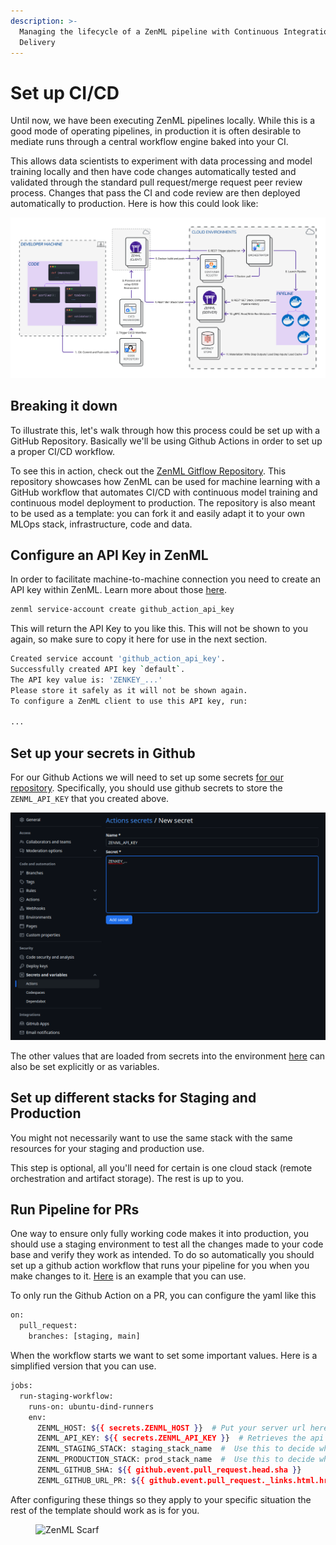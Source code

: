```yaml
---
description: >-
  Managing the lifecycle of a ZenML pipeline with Continuous Integration and
  Delivery
---
```


# Set up CI/CD

Until now, we have been executing ZenML pipelines locally. While this is a good mode of operating pipelines, in
production it is often desirable to mediate runs through a central workflow engine baked into your CI.

This allows data scientists to experiment with data processing and model training locally and then have code changes
automatically tested and validated through the standard pull request/merge request peer review process. Changes that
pass the CI and code review are then deployed automatically to production. Here is how this could look like:

![Pipeline being run on staging/production stack through ci/cd](../../.gitbook/assets/ci-cd-overall.png)

## Breaking it down

To illustrate this, let's walk through how this process could be set up with
a GitHub Repository. Basically we'll be using Github Actions in order to set up
a proper CI/CD workflow.

To see this in action, check out the [ZenML Gitflow Repository](https://github.com/zenml-io/zenml-gitflow/). This
repository showcases how ZenML can be used for machine learning with a GitHub workflow that automates CI/CD with
continuous model training and continuous model deployment to production. The repository is also meant to be used as a
template: you can fork it and easily adapt it to your own MLOps stack, infrastructure, code and data.

## Configure an API Key in ZenML

In order to facilitate machine-to-machine connection you need to create an API key within ZenML. Learn more about those
[here](https://docs.zenml.io/how-to/connecting-to-zenml/connect-with-a-service-account).

```bash
zenml service-account create github_action_api_key
```

This will return the API Key to you like this. This will not be shown to you again, so make sure to copy it here for
use in the next section.

```bash
Created service account 'github_action_api_key'.
Successfully created API key `default`.
The API key value is: 'ZENKEY_...'
Please store it safely as it will not be shown again.
To configure a ZenML client to use this API key, run:

...
```

## Set up your secrets in Github

For our Github Actions we will need to set up some secrets [for our repository](https://docs.github.com/en/actions/security-guides/using-secrets-in-github-actions#creating-secrets-for-a-repository). 
Specifically, you should use github secrets to store the `ZENML_API_KEY` that you created above.

![create_gh_secret.png](../../.gitbook/assets/create_gh_secret.png)

The other values that are loaded from secrets into the environment [here](https://github.com/zenml-io/zenml-gitflow/blob/main/.github/workflows/pr.yaml#L14-L23)
can also be set explicitly or as variables.

## Set up different stacks for Staging and Production

You might not necessarily want to use the same stack with the same resources for your staging and production use. 

This step is optional, all you'll need for certain is one cloud stack (remote orchestration and artifact storage). The
rest is up to you.

## Run Pipeline for PRs

One way to ensure only fully working code makes it into production, you should use a staging environment to test all
the changes made to your code base and verify they work as intended. To do so automatically you should set up a
github action workflow that runs your pipeline for you when you make changes to it. 
[Here](https://github.com/zenml-io/zenml-gitflow/blob/main/.github/workflows/pr.yaml) is an example that you can use.

To only run the Github Action on a PR, you can configure the yaml like this 
```bash
on:
  pull_request:
    branches: [staging, main]
```

When the workflow starts we want to set some important values. Here is a simplified version that you can use.
```bash
jobs:
  run-staging-workflow:
    runs-on: ubuntu-dind-runners
    env:
      ZENML_HOST: ${{ secrets.ZENML_HOST }}  # Put your server url here
      ZENML_API_KEY: ${{ secrets.ZENML_API_KEY }}  # Retrieves the api key for use  
      ZENML_STAGING_STACK: staging_stack_name  #  Use this to decide which stack is used for staging
      ZENML_PRODUCTION_STACK: prod_stack_name  #  Use this to decide which stack is used for staging
      ZENML_GITHUB_SHA: ${{ github.event.pull_request.head.sha }}
      ZENML_GITHUB_URL_PR: ${{ github.event.pull_request._links.html.href }}
```

After configuring these things so they apply to your specific situation the rest of the template should work as is for 
you.

<figure><img src="https://static.scarf.sh/a.png?x-pxid=f0b4f458-0a54-4fcd-aa95-d5ee424815bc" alt="ZenML Scarf"><figcaption></figcaption></figure>
